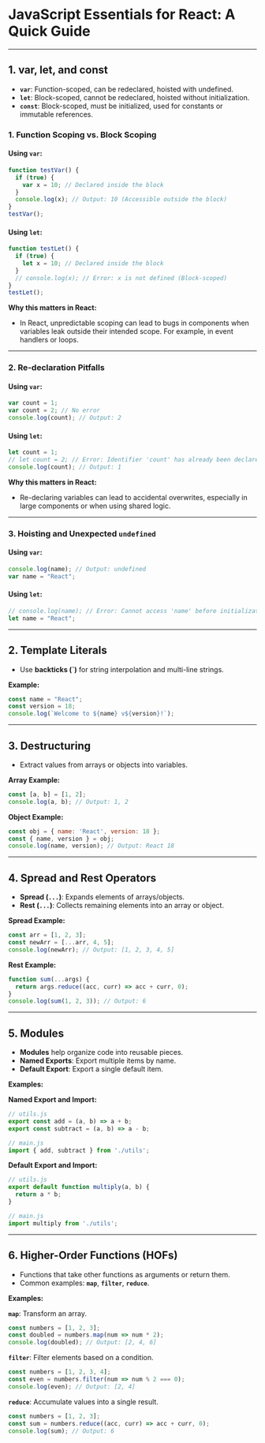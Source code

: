 # JavaScript Essentials for React: A Quick Guide

---

## **1. var, let, and const**
- **`var`**: Function-scoped, can be redeclared, hoisted with undefined.
- **`let`**: Block-scoped, cannot be redeclared, hoisted without initialization.
- **`const`**: Block-scoped, must be initialized, used for constants or immutable references.

### **1. Function Scoping vs. Block Scoping**

#### Using `var`:
```javascript
function testVar() {
  if (true) {
    var x = 10; // Declared inside the block
  }
  console.log(x); // Output: 10 (Accessible outside the block)
}
testVar();
```

#### Using `let`:
```javascript
function testLet() {
  if (true) {
    let x = 10; // Declared inside the block
  }
  // console.log(x); // Error: x is not defined (Block-scoped)
}
testLet();
```

**Why this matters in React:**
- In React, unpredictable scoping can lead to bugs in components when variables leak outside their intended scope. For example, in event handlers or loops.

---

### **2. Re-declaration Pitfalls**

#### Using `var`:
```javascript
var count = 1;
var count = 2; // No error
console.log(count); // Output: 2
```

#### Using `let`:
```javascript
let count = 1;
// let count = 2; // Error: Identifier 'count' has already been declared
console.log(count); // Output: 1
```

**Why this matters in React:**
- Re-declaring variables can lead to accidental overwrites, especially in large components or when using shared logic.

---

### **3. Hoisting and Unexpected `undefined`**

#### Using `var`:
```javascript
console.log(name); // Output: undefined
var name = "React";
```

#### Using `let`:
```javascript
// console.log(name); // Error: Cannot access 'name' before initialization
let name = "React";
```

---

## **2. Template Literals**
- Use **backticks (`)** for string interpolation and multi-line strings.

**Example:**
```javascript
const name = "React";
const version = 18;
console.log(`Welcome to ${name} v${version}!`);
```

---

## **3. Destructuring**
- Extract values from arrays or objects into variables.

**Array Example:**
```javascript
const [a, b] = [1, 2];
console.log(a, b); // Output: 1, 2
```

**Object Example:**
```javascript
const obj = { name: 'React', version: 18 };
const { name, version } = obj;
console.log(name, version); // Output: React 18
```

---

## **4. Spread and Rest Operators**
- **Spread (`...`)**: Expands elements of arrays/objects.
- **Rest (`...`)**: Collects remaining elements into an array or object.

**Spread Example:**
```javascript
const arr = [1, 2, 3];
const newArr = [...arr, 4, 5];
console.log(newArr); // Output: [1, 2, 3, 4, 5]
```

**Rest Example:**
```javascript
function sum(...args) {
  return args.reduce((acc, curr) => acc + curr, 0);
}
console.log(sum(1, 2, 3)); // Output: 6
```

---

## **5. Modules**
- **Modules** help organize code into reusable pieces.
- **Named Exports**: Export multiple items by name.
- **Default Export**: Export a single default item.

**Examples:**

**Named Export and Import:**
```javascript
// utils.js
export const add = (a, b) => a + b;
export const subtract = (a, b) => a - b;

// main.js
import { add, subtract } from './utils';
```

**Default Export and Import:**
```javascript
// utils.js
export default function multiply(a, b) {
  return a * b;
}

// main.js
import multiply from './utils';
```

---

## **6. Higher-Order Functions (HOFs)**
- Functions that take other functions as arguments or return them.
- Common examples: **`map`**, **`filter`**, **`reduce`**.

**Examples:**

**`map`**: Transform an array.
```javascript
const numbers = [1, 2, 3];
const doubled = numbers.map(num => num * 2);
console.log(doubled); // Output: [2, 4, 6]
```

**`filter`**: Filter elements based on a condition.
```javascript
const numbers = [1, 2, 3, 4];
const even = numbers.filter(num => num % 2 === 0);
console.log(even); // Output: [2, 4]
```

**`reduce`**: Accumulate values into a single result.
```javascript
const numbers = [1, 2, 3];
const sum = numbers.reduce((acc, curr) => acc + curr, 0);
console.log(sum); // Output: 6

